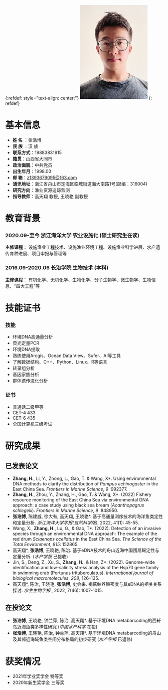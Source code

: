{:refdef: style="text-align: center;"}
![Image](my1.jpg)
{: refdef}

# 基本信息
- **姓 名** ：张浩博
- **民 族** ：汉 族
- **联系方式**：19883831915
- **籍贯**：山西省大同市
- **政治面貌**：中共党员
- **出生年月**：1998.03
- **邮 箱**：z1393679095@163.com
- **通讯地址**：浙江省舟山市定海区临城街道海大南路1号(邮编：316004)
- **研究方向**：渔业资源追踪监测
- **指导教师**：高天翔 教授, 王晓艳 副教授


# 教育背景
### 2020.09-至今 浙江海洋大学 农业设施化  (硕士研究生在读)
**主修课程**：
设施渔业工程技术、设施渔业环境工程、设施渔业科学进展、水产遗传育种进展、项目申报与管理等
### 2016.09-2020.06 长治学院 生物技术 (本科)
**主修课程**：
有机化学、无机化学、生物化学、分子生物学、微生物学、生物信息、“四大工程”等

# 技能证书

### 技能
- 环境DNA高通量分析
- 荧光定量PCR
- 环境DNA提取
- 熟练使用Arcgis、Ocean Data View、Sufer、AI等工具
- 了解数据结构、C++、Python、Linux、R等语言
- 转录组分析
- 基因家族分析
- 群体遗传进化分析

### 证书
- 普通话二级甲等
- CET-4 433
- CET-6 435
- 全国计算机三级考试

# 研究成果
## 已发表论文
- **Zhang, H.**, Li, Y., Zhong, L., Gao, T. & Wang, X*. Using environmental DNA methods to clarify the distribution of _Pampus echinogaster_ in the East China Sea. _Frontiers in Marine Science_, _9_ :992377.
- **Zhang, H.**, Zhou, Y., Zhang, H., Gao, T. & Wang, X*. (2022) Fishery resource monitoring of the East China Sea via environmental DNA approach: a case study using black sea bream (_Acanthopagrus schlegelii_). _Frontiers in Marine Science_,  _9_ :848950.
- **张浩博**, 陈建威, 徐大有, 高天翔, 王晓艳*. 基于高通量测序技术的海洋鱼类定性和定量分析. _浙江海洋大学学报(自然科学版)_, 2022, 41(1): 45-55.
- Wang, X., **Zhang, H.**, Lu, G., & Gao, T*. (2022). Detection of an invasive species through an environmental DNA approach: The example of the red drum _Sciaenops ocellatus_ in the East China Sea. _The Science of the Total Environment_, _815_: 152865.
- 高天翔*, **张浩博**, 王晓艳, 陈治. 基于eDNA技术的舟山近海中国团扇鳐定性与定量分析. (_水产学报_ 已接收)
- Jin, S., Deng, Z., Xu, S., **Zhang, H.**, & Han, Z*. (2022). Genome-wide identification and low-salinity stress analysis of the Hsp70 gene family in swimming crab (Portunus trituberculatus). _International journal of biological macromolecules_, _208_, 126–135.
- 高天翔*, 陈治, 王晓艳, **张浩博**, 史会来. 褐菖鲉养殖密度与其eDNA的相关关系探讨. _水生生物学报_ , 2022, 7(46): 1007-1015. 

## 在投论文
- **张浩博**, 王晓艳, 钟兰萍, 陈治, 高天翔*. 基于环境DNA metabarcoding的西轩岛近海鱼类多样性研究 (_中国水产科学_ 在投)
- **张浩博**, 王晓艳, 陈治, 钟兰萍, 高天翔*. 基于环境DNA metabarcoding的舟山及其邻近海域鱼类空间分布格局的初步研究 (_水产学报_ 已返修)

# 获奖情况
- 2021年学业奖学金 特等奖
- 2020年新生奖学金 三等奖
